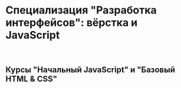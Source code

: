 <h1> Специализация "Разработка интерфейсов": вёрстка и JavaScript </h1>
<br>

<h2>Курсы "Начальный JavaScript" и "Базовый HTML & CSS" </h2>
